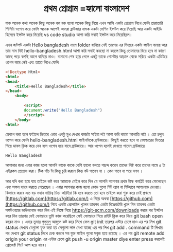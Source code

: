 <h1 align="center">প্রথম প্রোগ্রাম =হ্যালো বাংলাদেশ </h1>

যাক অনেক কথা অনেক কিছু অনেক বক বক হলো অনেক কিছু নিয়ে এখন আসি একটা প্রোগ্রাম লিখে ফেলি তারাতারি পিসিটা ওপেন করে ফেলি অনেক আগেই আমরা ব্রাউজার নামক একটা মেশিন ইন্সটল করে নিয়েছি আর একটা আইডি হিসেবে ইন্সটল করে নিয়েছি vs code studio আশা করি সবাই ইন্সটল করে নিয়েছিলে। 

এখন জটপট একটা Hello bangladesh নামে  folder বানিয়ে নেই তারপর এর ভিতরে একটা ফাইল বানায় আর তার নাম দিই  hello-bangladesh.html আশা করি সবাই করছো না করলে কিন্তু তোমাদের বিয়ে হবে না কারণ আছে পড়ে বলছি আগে বানিয়ে নাও। বানানো শেষ হয়ে গেলে একটু তাকে গোমটার আড়াল থেকে সরিয়ে একটা এডিটরে ওপেন করে নেই এবং তাতে লিখে ফেলি

```html
<!Doctype Html>
<html>
<head>
    <title>Hello Bangladesh</title>
</head>
    <body>
        
        <script>
        document.write("Hello Bangladesh")
        </script>
    </body>
<html>
```



মেকাপ করা হলে ফাইলে ভিতরে এবার একটু মুখ দেখার কাজটা সাইরা লই আশা করি কারো আপাত্তি নাই । তো চলুন ওপেন করে ফেলি hello-bangladesh.html ফাইলটাকে ব্রাউজারে। কিছুই করতে হবে না ফোল্ডারের ভিতরে গিয়ে ডাবল ক্লিক করে নেন ব্যস ওপেন হয়ে যাবে ব্রাউজারে। আর ওপেন হলেই দেখতে পাবেন ব্রাউজারে

```Hello Bangladesh```

আপানার জন্য এবার কাজ হলো  আপনি কাকে কাকে বেশি হ্যালো বলতে পছন্দ করেন তাদের লিষ্ট করে তাদের নামে ৫ টা এইরকম প্রোগ্রাম করা। টিক পাঁচ টা কিন্তু চুরি করলে কিন্ত বউ পাবেন না । কেন পাবে না পরে বলব ।

আর যদি করা হয়ে যায় তাইলে কষ্ট করে আমাকে মেইল করে দিন যে আপনি আপনার প্রথম টাস্ক কমপ্লিট করে ফেলেছেন এবং সফল ভাবে করতে পেরেছেন । এবার আপনার কাজ হলো কোড গুলো গিট ল্যাব বা গিটহাবে আপলোড দেওয়া। কিভাবে করবে এত বড় মহান দায়িত্ব চিন্তা করিইয়া কি হবে করতে তো হবে তাইলে করা শুরু করে দেই  প্রথমে  [https://gitlab.com](https://gitlab.com/) এ গিয়ে অথবা [https://github.com](https://github.com/) গিয়ে একটা প্রোপাইল খুলেন তারপর একটা রিপ্রেজটরি খুলে নিন তারপর একটা সফটওয়্যার ডাউনলোড করে নিন এই লিঙ্কে গিয়ে <https://git-scm.com/downloads> করার পর ইন্সটল করে নিন তারপর যেই ফোল্ডারে তুমি কাজ করেছিলে সেই ফোল্ডারে গিয়ে রাইট ক্লিক করে নিয়ে git bash open করেন নাও । এবার তুমার গুলুমুলু আঙ্গুলে কষ্ট করে লিখে ফেল git init তারপর এন্টার চেপে দাও এর পর লিখ git status দেখবে যেগুলো যুক্ত করা হয় সেগুলো লাল দেখা যাচ্ছে এর পর লিখ  git add . command টি লিখার পর দেখবে git status লিখে চেক করলে সব যুক্ত ফাইল গুলো সবুজ হয়ে রয়েছে । এর পর  git remote add origin your origin এর এন্টার চেপে git push -u origin master diye enter press করলেই প্রোজেক্ট গিটে  আপ হয়ে যাবে।











 